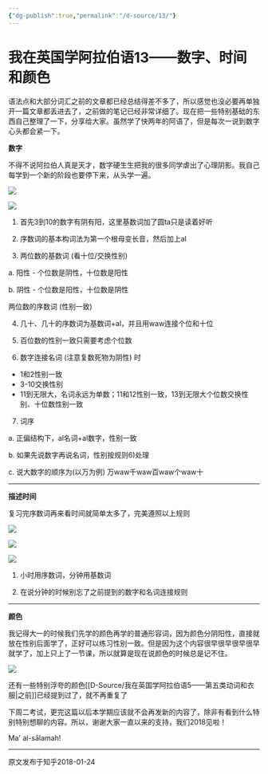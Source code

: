 ```yaml
---
{"dg-publish":true,"permalink":"/d-source/13/"}
---
```


# 我在英国学阿拉伯语13——数字、时间和颜色

语法点和大部分词汇之前的文章都已经总结得差不多了，所以感觉也没必要再单独开一篇文章都丢进去了，之前做的笔记已经非常详细了。现在把一些特别基础的东西自己整理了一下，分享给大家。虽然学了快两年的阿语了，但是每次一说到数字心头都会紧一下。


**数字**

不得不说阿拉伯人真是天才，数字硬生生把我的很多同学虐出了心理阴影。我自己每学到一个新的阶段也要停下来，从头学一遍。

![](https://pic2.zhimg.com/80/v2-327360585419701b0e1c9e46371618dd_720w.webp)

![](https://pic4.zhimg.com/80/v2-76704c8b71ab6efb5185323a59c54bd3_720w.webp)

1) 首先3到10的数字有阴有阳，这里基数词加了圆ta只是读着好听

  

2) 序数词的基本构词法为第一个根母变长音，然后加上al

  

3) 两位数的基数词 (看十位/交换性别)

a. 阳性 - 个位数是阴性，十位数是阳性

b. 阴性 - 个位数是阳性，十位数是阴性

  

两位数的序数词 (性别一致)

  

4) 几十、几十的序数词为基数词+al，并且用waw连接个位和十位

  

5) 百位数的性别一致只需要考虑个位数

  

6) 数字连接名词 (注意复数死物为阴性) 时

- 1和2性别一致
- 3-10交换性别
- 11到无限大，名词永远为单数；11和12性别一致，13到无限大个位数交换性别、十位数性别一致

  

7) 词序

a. 正偏结构下，al名词+al数字，性别一致

b. 如果先说数字再说名词，性别按规则6)处理

c. 说大数字的顺序为(以万为例) 万waw千waw百waw个waw十

---

**描述时间**

复习完序数词再来看时间就简单太多了，完美遵照以上规则

![](https://pic3.zhimg.com/80/v2-348e6c37e7f53aa28dd72991538ffea6_720w.webp)

![](https://pic2.zhimg.com/80/v2-94e3012498f2b4d190b23e3909527e41_720w.webp)

![](https://pic3.zhimg.com/80/v2-0d8b4b5a7e711bdd0689bc4585145dee_720w.webp)

1) 小时用序数词，分钟用基数词

  

2) 在说分钟的时候别忘了之前提到的数字和名词连接规则

---

**颜色**

我记得大一的时候我们先学的颜色再学的普通形容词，因为颜色分阴阳性，直接就放在性别后面学了，正好可以练习性别一致。但是因为这个内容很早很早很早很早就学了，加上只上了一节课，所以就算是现在说颜色的时候总是记不住。

![](https://pic3.zhimg.com/80/v2-3fe1ee6c51ebc8987ddb044411f92382_720w.webp)

还有一些特别浮夸的颜色[[D-Source/我在英国学阿拉伯语5——第五类动词和衣服\|之前]]已经提到过了，就不再重复了

下周二考试，更完这篇以后本学期应该就不会再发新的内容了，除非有看到什么特别特别想聊的内容。所以，谢谢大家一直以来的支持，我们2018见啦！

Ma' al-sālamah!

---
原文发布于知乎2018-01-24